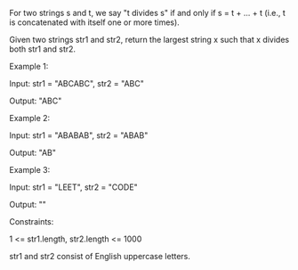 For two strings s and t, we say "t divides s" if and only if s = t + ... + t (i.e., t is concatenated with itself one or
more times).

Given two strings str1 and str2, return the largest string x such that x divides both str1 and str2.

Example 1:

Input: str1 = "ABCABC", str2 = "ABC"

Output: "ABC"

Example 2:

Input: str1 = "ABABAB", str2 = "ABAB"

Output: "AB"

Example 3:

Input: str1 = "LEET", str2 = "CODE"

Output: ""

Constraints:

1 <= str1.length, str2.length <= 1000

str1 and str2 consist of English uppercase letters.